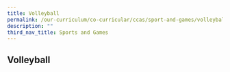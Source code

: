 ```yaml
---
title: Volleyball
permalink: /our-curriculum/co-curricular/ccas/sport-and-games/volleyball/
description: ""
third_nav_title: Sports and Games
---
```

## Volleyball